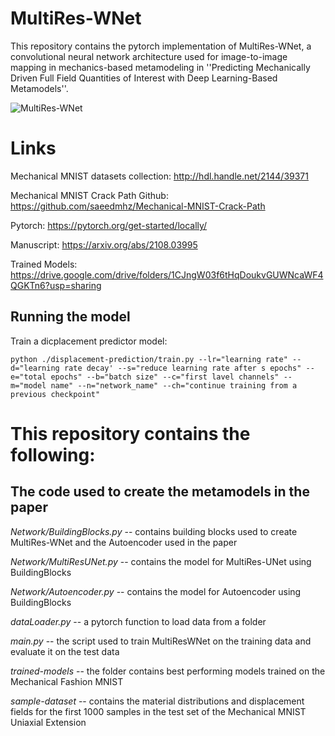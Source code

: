 # MultiRes-WNet

This repository contains the pytorch implementation of MultiRes-WNet, a convolutional neural network architecture used for image-to-image mapping in mechanics-based metamodeling in ''Predicting Mechanically Driven Full Field Quantities of Interest with Deep Learning-Based Metamodels''.

![MultiRes-WNet](https://user-images.githubusercontent.com/54042195/127224632-7df3a99d-4408-42a7-a824-d97799ae0492.png)

# Links

Mechanical MNIST datasets collection: http://hdl.handle.net/2144/39371

Mechanical MNIST Crack Path Github: https://github.com/saeedmhz/Mechanical-MNIST-Crack-Path

Pytorch: https://pytorch.org/get-started/locally/

Manuscript: https://arxiv.org/abs/2108.03995

Trained Models: https://drive.google.com/drive/folders/1CJngW03f6tHqDoukvGUWNcaWF4QGKTn6?usp=sharing

## Running the model

Train a dicplacement predictor model:

    python ./displacement-prediction/train.py --lr="learning rate" --d="learning rate decay' --s="reduce learning rate after s epochs" --e="total epochs" --b="batch size" --c="first lavel channels" --m="model name" --n="network_name" --ch="continue training from a previous checkpoint"
 
# This repository contains the following:

## The code used to create the metamodels in the paper

*Network/BuildingBlocks.py* -- contains building blocks used to create MultiRes-WNet and the Autoencoder used in the paper

*Network/MultiResUNet.py* -- contains the model for MultiRes-UNet using BuildingBlocks

*Network/Autoencoder.py* -- contains the model for Autoencoder using BuildingBlocks

*dataLoader.py* -- a pytorch function to load data from a folder

*main.py* -- the script used to train MultiResWNet on the training data and evaluate it on the test data

*trained-models* -- the folder contains best performing models trained on the Mechanical Fashion MNIST

*sample-dataset* -- contains the material distributions and displacement fields for the first 1000 samples in the test set of the Mechanical MNIST Uniaxial Extension
